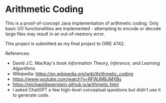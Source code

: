 # Arithmetic Coding

This is a proof-of-concept Java implementation of arithmetic coding. Only basic I/O functionalities are implemented - attempting to encode or decode large files may result in an out-of-memory error.

This project is submitted as my final project to ORIE 4742.

References:

- David J.C. MacKay's book *Information Theory, Inference, and Learning Algorithms*
- Wikipedia: https://en.wikipedia.org/wiki/Arithmetic_coding
- https://www.youtube.com/watch?v=RFWJM8JMXBs
- https://michaeldipperstein.github.io/arithmetic.html
- I asked ChatGPT a few high-level conceptual questions but didn't use it to generate code.

